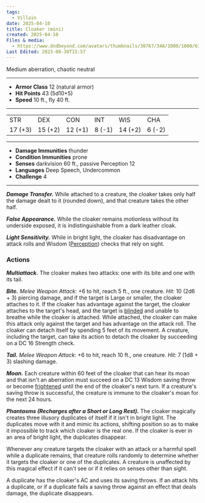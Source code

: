 ```yaml
---
tags:
  - Villain
date: 2025-04-10
title: Cloaker (mini)
created: 2025-04-10
Files & media:
  - https://www.dndbeyond.com/avatars/thumbnails/30767/348/1000/1000/638061293461506894.png
Last Edited: 2023-08-30T15:57
---
```

Medium aberration, chaotic neutral

---

- **Armor Class** 12 (natural armor)
- **Hit Points** 43 (5d10+5)
- **Speed** 10 ft., fly 40 ft.

---

|   |   |   |   |   |   |
|---|---|---|---|---|---|
|STR|DEX|CON|INT|WIS|CHA|
|17 (+3)|15 (+2)|12 (+1)|8 (-1)|14 (+2)|6 (-2)|

---

- **Damage Immunities** thunder
- **Condition Immunities** prone
- **Senses** darkvision 60 ft., passive Perception 12
- **Languages** Deep Speech, Undercommon
- **Challenge** 4

---

_**Damage Transfer.**_ While attached to a creature, the cloaker takes only half the damage dealt to it (rounded down), and that creature takes the other half.

_**False Appearance.**_ While the cloaker remains motionless without its underside exposed, it is indistinguishable from a dark leather cloak.

_**Light Sensitivity.**_ While in bright light, the cloaker has disadvantage on attack rolls and Wisdom ([Perception](https://www.dndbeyond.com/compendium/rules/basic-rules/using-ability-scores#Perception)) checks that rely on sight.

### Actions

_**Multiattack.**_ The cloaker makes two attacks: one with its bite and one with its tail.

_**Bite.** Melee Weapon Attack:_ +6 to hit, reach 5 ft., one creature. _Hit:_ 10 (2d6 + 3) piercing damage, and if the target is Large or smaller, the cloaker attaches to it. If the cloaker has advantage against the target, the cloaker attaches to the target's head, and the target is [blinded](https://www.dndbeyond.com/compendium/rules/basic-rules/appendix-a-conditions#Blinded) and unable to breathe while the cloaker is attached. While attached, the cloaker can make this attack only against the target and has advantage on the attack roll. The cloaker can detach itself by spending 5 feet of its movement. A creature, including the target, can take its action to detach the cloaker by succeeding on a DC 16 Strength check.

_**Tail.** Melee Weapon Attack:_ +6 to hit, reach 10 ft., one creature. _Hit:_ 7 (1d8 + 3) slashing damage.

_**Moan.**_ Each creature within 60 feet of the cloaker that can hear its moan and that isn't an aberration must succeed on a DC 13 Wisdom saving throw or become [frightened](https://www.dndbeyond.com/compendium/rules/basic-rules/appendix-a-conditions#Frightened) until the end of the cloaker's next turn. If a creature's saving throw is successful, the creature is immune to the cloaker's moan for the next 24 hours.

_**Phantasms (Recharges after a Short or Long Rest).**_ The cloaker magically creates three illusory duplicates of itself if it isn't in bright light. The duplicates move with it and mimic its actions, shifting position so as to make it impossible to track which cloaker is the real one. If the cloaker is ever in an area of bright light, the duplicates disappear.

Whenever any creature targets the cloaker with an attack or a harmful spell while a duplicate remains, that creature rolls randomly to determine whether it targets the cloaker or one of the duplicates. A creature is unaffected by this magical effect if it can't see or if it relies on senses other than sight.

A duplicate has the cloaker's AC and uses its saving throws. If an attack hits a duplicate, or if a duplicate fails a saving throw against an effect that deals damage, the duplicate disappears.